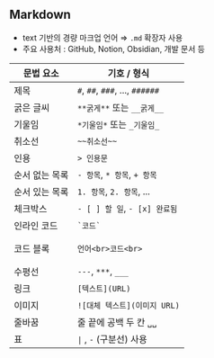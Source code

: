 ## Markdown

- text 기반의 경량 마크업 언어 ⇒ `.md` 확장자 사용
- 주요 사용처 : GitHub, Notion, Obsidian, 개발 문서 등

| 문법 요소      | 기호 / 형식                     |
| -------------- | ------------------------------- |
| 제목           | `#`, `##`, `###`, ..., `######` |
| 굵은 글씨      | `**굵게**` 또는 `__굵게__`      |
| 기울임         | `*기울임*` 또는 `_기울임_`      |
| 취소선         | `~~취소선~~`                    |
| 인용           | `> 인용문`                      |
| 순서 없는 목록 | `- 항목`, `* 항목`, `+ 항목`    |
| 순서 있는 목록 | `1. 항목`, `2. 항목`, ...       |
| 체크박스       | `- [ ] 할 일`, `- [x] 완료됨`   |
| 인라인 코드    | `` `코드` ``                    |
| 코드 블록      | <pre>`언어<br>코드<br>`</pre>   |
| 수평선         | `---`, `***`, `___`             |
| 링크           | `[텍스트](URL)`                 |
| 이미지         | `![대체 텍스트](이미지 URL)`    |
| 줄바꿈         | 줄 끝에 공백 두 칸 `␣␣`         |
| 표             | `\|` , `-` (구분선) 사용        |
